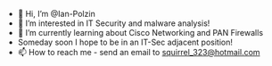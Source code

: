 - 👋 Hi, I’m @Ian-Polzin
- 👀 I’m interested in IT Security and malware analysis!
- 🌱 I’m currently learning about Cisco Networking and PAN Firewalls
- Someday soon I hope to be in an IT-Sec adjacent position!
- 📫 How to reach me - send an email to squirrel_323@hotmail.com


